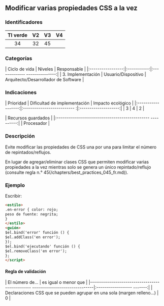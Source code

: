 ## Modificar varias propiedades CSS a la vez

 ### Identificadores

 | TI verde | V2 | V3 | V4 |
 |:-------:|:---:|:---:|:----:|
 | 34 | 32 | 45 | |

 ### Categorías

 | Ciclo de vida | Niveles | Responsable |
 |:-----------------:|:-----------:|:------------- ---------------:|
 | 3. Implementación | Usuario/Dispositivo | Arquitecto/Desarrollador de Software |

 ### Indicaciones

 | Prioridad | Dificultad de implementación | Impacto ecológico |
 |:------------------:|:-------------------------- :|:--------------------:|
 | 3 | 4 | 2 |

 | Recursos guardados |
 |:----------------------------------------------- ----------:|
 | Procesador |

 ### Descripción

 Evite modificar las propiedades de CSS una por una para limitar el número de repintados/reflujos.

 En lugar de agregar/eliminar clases CSS que permiten modificar varias propiedades a la vez mientras solo se genera un único repintado/reflujo (consulte regla n.° 45(/chapters/best_practices_045_fr.md)).

 ### Ejemplo

 Escribir:
 ```html
 <estilo>
 .en-error { color: rojo;
 peso de fuente: negrita;
 }
 </estilo>
 <guión>
 $el.bind('error' función () {
 $el.addClass('en error');
 });
 $el.bind('ejecutando' función () {
 $el.removeClass('en error');
 };
 </script>
 ```


 #### Regla de validación

 | El número de... | es igual o menor que |
 |------------------------------------------------ -------------------------------|:------------------ -------:|
 | Declaraciones CSS que se pueden agrupar en una sola (margen relleno...) | 0 |
